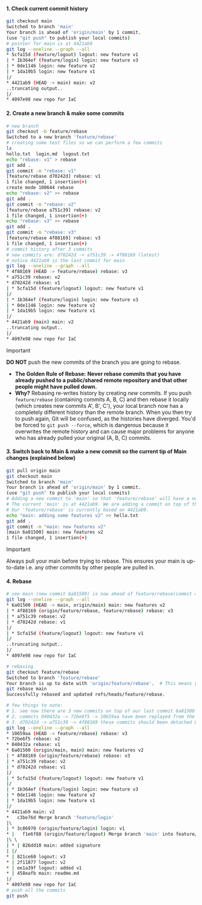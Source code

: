 #### **1. Check current commit history**
```bash
git checkout main  
Switched to branch 'main'  
Your branch is ahead of 'origin/main' by 1 commit.  
(use "git push" to publish your local commits)  
# pointer for main is at 4421ab9
git log --oneline --graph --all  
* 5cfa15d (feature/logout) logout: new feature v1  
| * 1b364ef (feature/login) login: new feature v3  
| * 0de1146 login: new feature v2  
| * 1da19b5 login: new feature v1  
|/  
* 4421ab9 (HEAD -> main) main: v2  
..truncating output..
|/  
* 4097e98 new repo for IaC
```
#### **2. Create a new branch & make some commits**
```bash
# new branch
git checkout -b feature/rebase  
Switched to a new branch 'feature/rebase'  
# creating some test files so we can perform a few commits
ls  
hello.txt  login.md  logout.txt  
echo "rebase: v1" > rebase  
git add .  
git commit -m "rebase: v1"  
[feature/rebase d70242d] rebase: v1  
1 file changed, 1 insertion(+)  
create mode 100644 rebase  
echo "rebase: v2" >> rebase  
git add .  
git commit -m "rebase: v2"  
[feature/rebase a751c39] rebase: v2  
1 file changed, 1 insertion(+)  
echo "rebase: v3" >> rebase  
git add .  
git commit -m "rebase: v3"  
[feature/rebase 4f88169] rebase: v3  
1 file changed, 1 insertion(+)
# commit history after 3 commits
# new commits are: d70242d -> a751c39 -> 4f88169 (latest)
# notice 4421ab9 is the last commit for main
git log --oneline --graph --all  
* 4f88169 (HEAD -> feature/rebase) rebase: v3  
* a751c39 rebase: v2  
* d70242d rebase: v1  
| * 5cfa15d (feature/logout) logout: new feature v1  
|/  
| * 1b364ef (feature/login) login: new feature v3  
| * 0de1146 login: new feature v2  
| * 1da19b5 login: new feature v1  
|/  
* 4421ab9 (main) main: v2  
..truncating output..
|/  
* 4097e98 new repo for IaC
```

> [!important]
> **DO NOT** push the new commits of the branch you are going to rebase.
> - **The Golden Rule of Rebase:** **Never rebase commits that you have already pushed to a public/shared remote repository and that other people might have pulled down.**
> - **Why?** Rebasing re-writes history by creating _new_ commits. If you push `feature/rebase` (containing commits A, B, C) and then rebase it locally (which creates new commits A', B', C'), your local branch now has a completely different history than the remote branch. When you then try to push again, Git will be confused, as the histories have diverged. You'd be forced to `git push --force`, which is dangerous because it overwrites the remote history and can cause major problems for anyone who has already pulled your original (A, B, C) commits.
#### **3. Switch back to Main & make a new commit so the current tip of Main changes (explained below)**
```bash
git pull origin main   
git checkout main
Switched to branch 'main'  
Your branch is ahead of 'origin/main' by 1 commit.  
(use "git push" to publish your local commits) 
# Adding a new commit to 'main' so that 'feature/rebase' will have a new base to rebase onto.
# The current 'main' is at 4421ab9. We are adding a commit on top of that.
# Our 'feature/rebase' is currently based on 4421ab9.
echo "main: adding some features v2" >> hello.txt  
git add .  
git commit -m "main: new features v2"  
[main 6a01500] main: new features v2  
1 file changed, 1 insertion(+)
```

> [!important]
> Always pull your main before trying to rebase. This ensures your main is up-to-date i.e. any other commits by other people are pulled in.

#### **4. Rebase**
```bash
# see main (new commit 6a01500) is now ahead of feature/rebase(commit 4f88169)
git log --oneline --graph --all  
* 6a01500 (HEAD -> main, origin/main) main: new features v2  
| * 4f88169 (origin/feature/rebase, feature/rebase) rebase: v3  
| * a751c39 rebase: v2  
| * d70242d rebase: v1  
|/  
| * 5cfa15d (feature/logout) logout: new feature v1  
|/  
..truncating output..
|/  
* 4097e98 new repo for IaC  

# rebasing
git checkout feature/rebase  
Switched to branch 'feature/rebase'  
Your branch is up to date with 'origin/feature/rebase'.  # This means you pushed 'feature/rebase' earlier. This is key for the push failure below! YES, I AM STUPID !!
git rebase main  
Successfully rebased and updated refs/heads/feature/rebase.  

# few things to note:
# 1. see now there are 3 new commits on top of our last commit 6a01500
# 2. commits 040432a -> 72be6f5 -> 10659aa have been replayed from the original d70242d -> a751c39 -> 4f88169 commits (in feature/rebase)
# 3. d70242d -> a751c39 -> 4f88169 these commits should been detached & no longer be seen but since I pushed my rebase branch earlier they are still showing up in history; anyways as long as you haven't pushed your new commits - you will no longer see . This is why it is extremely important that you DO NOT push your commits; imagine you pushed your commit 4f88169 then someone pulled it & s/he started working on the branch, now if you rebase - the entire history will be rewritten for the branch, 4f88169 commit will get detatched & be recreated with a new commit hash. Now when that other user tries to push his/her changes they will get divergent history.
git log --oneline --graph --all  
* 10659aa (HEAD -> feature/rebase) rebase: v3  
* 72be6f5 rebase: v2  
* 040432a rebase: v1  
* 6a01500 (origin/main, main) main: new features v2  
| * 4f88169 (origin/feature/rebase) rebase: v3  
| * a751c39 rebase: v2  
| * d70242d rebase: v1  
|/  
| * 5cfa15d (feature/logout) logout: new feature v1  
|/  
| * 1b364ef (feature/login) login: new feature v3  
| * 0de1146 login: new feature v2  
| * 1da19b5 login: new feature v1  
|/  
* 4421ab9 main: v2  
*   c3be76d Merge branch 'feature/login'  
|\  
| * 3c86970 (origin/feature/login) login: v1  
* |   f1e6f88 (origin/feature/logout) Merge branch 'main' into feature/logout  
|\ \  
| * | 826dd10 main: added signature  
| |/  
* | 821ce60 logout: v3  
* | 2f11877 logout: v2  
* | ee1a39f logout: added v1  
* | 458eafb main: readme.md  
|/  
* 4097e98 new repo for IaC
# push all the commits
git push
```